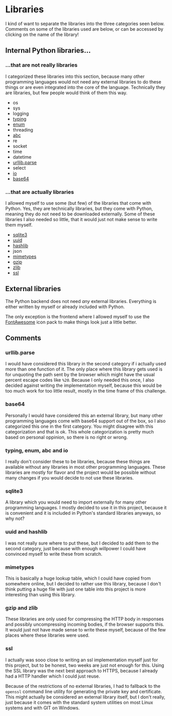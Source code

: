 # Libraries

I kind of want to separate the libraries into the three categories seen below. Comments on some of the libraries used
are below, or can be accessed by clicking on the name of the library!

## Internal Python libraries...

### ...that are not really libraries

I categorized these libraries into this section, because many other programming languages would not need any external
libraries to do these things or are even integrated into the core of the language.
Technically they are libraries, but few people would think of them this way.

- os
- sys
- logging
- [typing](#typing-enum-abc-and-io)
- [enum](#typing-enum-abc-and-io)
- threading
- [abc](#typing-enum-abc-and-io)
- re
- socket
- time
- datetime
- [urllib.parse](#urllibparse)
- select
- [io](#typing-enum-abc-and-io)
- [base64](#base64)

### ...that are actually libraries

I allowed myself to use some (but few) of the libraries that come with Python. Yes, they are technically libraries,
but they come with Python, meaning they do not need to be downloaded externally. Some of these libraries I also
needed so little, that it would just not make sense to write them myself.

- [sqlite3](#sqlite3)
- [uuid](#uuid-and-hashlib)
- [hashlib](#uuid-and-hashlib)
- json
- [mimetypes](#mimetypes)
- [gzip](#gzip-and-zlib)
- [zlib](#gzip-and-zlib)
- [ssl](#ssl)

## External libraries

The Python backend does not need _any_ external libraries. Everything is either written by myself or already included
with Python.

The only exception is the frontend where I allowed myself to use the
[FontAwesome](https://github.com/FortAwesome/Font-Awesome) icon pack to make things look just a little better.

## Comments

### urllib.parse

I would have considered this library in the second category if i actually used more than one function of it. The only
place where this library gets used is for unquoting the path sent by the browser which might have the usual percent
escape codes like `%20`. Because I only needed this once, I also decided against writing the implementation myself,
because this would be too much work for too little result, mostly in the time frame of this challenge.

### base64

Personally I would have considered this an external library, but many other programming languages come with base64
support out of the box, so I also categorized this one in the first category. You might disagree with this
categorization and that is ok. This whole categorization is pretty much based on personal oppinion, so there is no
right or wrong.

### typing, enum, abc and io

I really don't consider these to be libraries, because these things are available without any libraries in most other
programming languages. These libraries are mostly for flavor and the project would be possible without many changes
if you would decide to not use these libraries.

### sqlite3

A library which you would need to import externally for many other programming languages. I mostly decided to use it
in this project, because it is convenient and it is included in Python's standard libraries anyways, so why not?

### uuid and hashlib

I was not really sure where to put these, but I decided to add them to the second category, just because with enough
willpower I could have convinced myself to write these from scratch.

### mimetypes

This is basically a huge lookup table, which I could have copied from somewhere online, but I decided to rather use
this library, because I don't think putting a huge file with just one table into this project is more interesting
than using this library.

### gzip and zlib

These libraries are only used for compressing the HTTP body in responses and possibly uncompressing incoming bodies,
if the browser supports this. It would just not have made sense to write these myself, because of the few places
where these libraries were used.

### ssl

I actually was sooo close to writing an ssl implementation myself just for this project, but to be honest, two weeks
are just not enough for this. Using the SSL library was the next best approach to HTTPS, because I already had a HTTP
handler which I could just reuse.

Because of the restrictions of no external libraries, I had to fallback to the `openssl` command line utility for
generating the private key and certificate. This might actually be considered an external library itself, but I don't
really, just because it comes with the standard system utilities on most Linux systems and with GIT on Windows.
